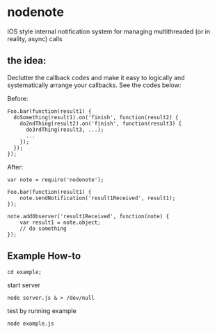 # nodenote
 IOS style internal notification system for managing multithreaded (or in reality, async) calls

## the idea:
Declutter the callback codes and make it easy to logically and systematically arrange your callbacks. See the codes below:
  
Before:
```
Foo.bar(function(result1) {
  doSomething(result1).on('finish', function(result2) {
    do2ndThing(result2).on('finish', function(result3) {
      do3rdThing(result3, ...);
      ...
    });
  });
});
```

After:
```
var note = require('nodenote');

Foo.bar(function(result1) {
    note.sendNotification('result1Received', result1);  
});

note.addObserver('result1Received', function(note) {
    var result1 = note.object;
    // do something
}); 
```

## Example How-to
```
cd example;
```
start server
```
node server.js & > /dev/null
```
test by running example
```
node example.js
```
